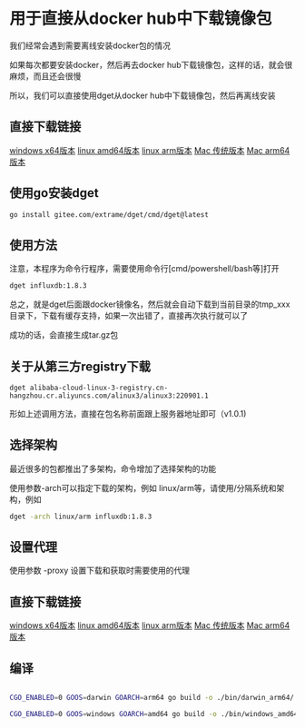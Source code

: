 # 用于直接从docker hub中下载镜像包

我们经常会遇到需要离线安装docker包的情况

如果每次都要安装docker，然后再去docker hub下载镜像包，这样的话，就会很麻烦，而且还会很慢

所以，我们可以直接使用dget从docker hub中下载镜像包，然后再离线安装


## 直接下载链接

[windows x64版本](./bin/windows_amd64/dget.exe)
[linux amd64版本](./bin/linux_amd64/dget)
[linux arm版本](./bin/linux_arm/dget)
[Mac 传统版本](./bin/darwin_amd64/dget)
[Mac arm64版本](./bin/darwin_arm64/dget)

## 使用go安装dget

```bash
go install gitee.com/extrame/dget/cmd/dget@latest
```

## 使用方法

注意，本程序为命令行程序，需要使用命令行[cmd/powershell/bash等]打开

```bash
dget influxdb:1.8.3
```

总之，就是dget后面跟docker镜像名，然后就会自动下载到当前目录的tmp_xxx目录下，下载有缓存支持，如果一次出错了，直接再次执行就可以了

成功的话，会直接生成tar.gz包

## 关于从第三方registry下载

```
dget alibaba-cloud-linux-3-registry.cn-hangzhou.cr.aliyuncs.com/alinux3/alinux3:220901.1
```

形如上述调用方法，直接在包名称前面跟上服务器地址即可（v1.0.1)

## 选择架构

最近很多的包都推出了多架构，命令增加了选择架构的功能

使用参数-arch可以指定下载的架构，例如 linux/arm等，请使用/分隔系统和架构，例如

```bash
dget -arch linux/arm influxdb:1.8.3
```

## 设置代理

使用参数 -proxy 设置下载和获取时需要使用的代理

## 直接下载链接

[windows x64版本](./bin/windows_amd64/dget.exe)
[linux amd64版本](./bin/linux_amd64/dget)
[linux arm版本](./bin/linux_arm/dget)
[Mac 传统版本](./bin/darwin_amd64/dget)
[Mac arm64版本](./bin/darwin_arm64/dget)

## 编译

```bash

CGO_ENABLED=0 GOOS=darwin GOARCH=arm64 go build -o ./bin/darwin_arm64/ ./cmd/dget

CGO_ENABLED=0 GOOS=windows GOARCH=amd64 go build -o ./bin/windows_amd64/ ./cmd/dget

```